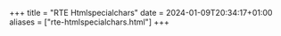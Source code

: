 +++
title = "RTE Htmlspecialchars"
date = 2024-01-09T20:34:17+01:00
aliases = ["rte-htmlspecialchars.html"]
+++

